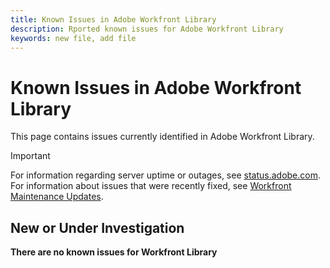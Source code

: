 ```yaml
---
title: Known Issues in Adobe Workfront Library
description: Rported known issues for Adobe Workfront Library
keywords: new file, add file
---
```


# Known Issues in Adobe Workfront Library

This page contains issues currently identified in Adobe Workfront Library.

>[!IMPORTANT]
>
>For information regarding server uptime or outages, see [status.adobe.com](https://status.adobe.com). For information about issues that were recently fixed, see [Workfront Maintenance Updates](../maintenance/current-updates.md).


## New or Under Investigation

**There are no known issues for Workfront Library**

<!--


-->